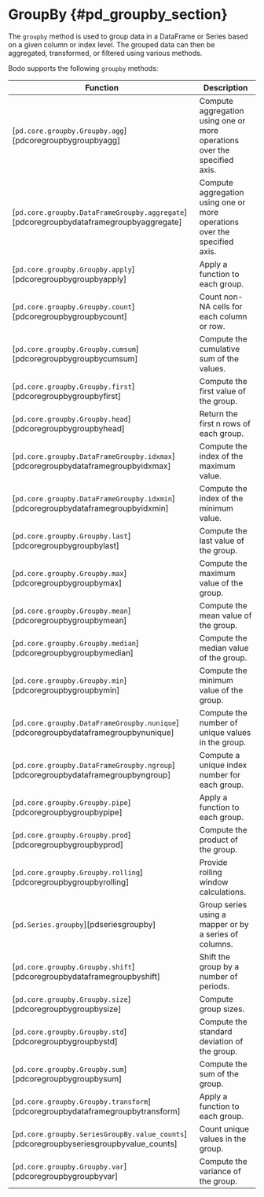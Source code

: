 GroupBy {#pd_groupby_section}
=======

[//]: # (write an index page with links to all the groupby functions)

The `groupby` method is used to group data in a DataFrame or Series based on a given column or index level. The grouped data can then be aggregated, transformed, or filtered using various methods.

Bodo supports the following `groupby` methods:

| Function                                                                               | Description                                                               |
|----------------------------------------------------------------------------------------|---------------------------------------------------------------------------|
| [`pd.core.groupby.Groupby.agg`][pdcoregroupbygroupbyagg]                               | Compute aggregation using one or more operations over the specified axis. |
| [`pd.core.groupby.DataFrameGroupby.aggregate`][pdcoregroupbydataframegroupbyaggregate] | Compute aggregation using one or more operations over the specified axis. |
| [`pd.core.groupby.Groupby.apply`][pdcoregroupbygroupbyapply]                           | Apply a function to each group.                                           |
| [`pd.core.groupby.Groupby.count`][pdcoregroupbygroupbycount]                           | Count non-NA cells for each column or row.                                |
| [`pd.core.groupby.Groupby.cumsum`][pdcoregroupbygroupbycumsum]                         | Compute the cumulative sum of the values.                                 |
| [`pd.core.groupby.Groupby.first`][pdcoregroupbygroupbyfirst]                           | Compute the first value of the group.                                     |
| [`pd.core.groupby.Groupby.head`][pdcoregroupbygroupbyhead]                             | Return the first n rows of each group.                                    |
| [`pd.core.groupby.DataFrameGroupby.idxmax`][pdcoregroupbydataframegroupbyidxmax]       | Compute the index of the maximum value.                                   |
| [`pd.core.groupby.DataFrameGroupby.idxmin`][pdcoregroupbydataframegroupbyidxmin]       | Compute the index of the minimum value.                                   |
| [`pd.core.groupby.Groupby.last`][pdcoregroupbygroupbylast]                             | Compute the last value of the group.                                      |
| [`pd.core.groupby.Groupby.max`][pdcoregroupbygroupbymax]                               | Compute the maximum value of the group.                                   |
| [`pd.core.groupby.Groupby.mean`][pdcoregroupbygroupbymean]                             | Compute the mean value of the group.                                      |
| [`pd.core.groupby.Groupby.median`][pdcoregroupbygroupbymedian]                         | Compute the median value of the group.                                    |
| [`pd.core.groupby.Groupby.min`][pdcoregroupbygroupbymin]                               | Compute the minimum value of the group.                                   |
| [`pd.core.groupby.DataFrameGroupby.nunique`][pdcoregroupbydataframegroupbynunique]     | Compute the number of unique values in the group.                         |
| [`pd.core.groupby.DataFrameGroupby.ngroup`][pdcoregroupbydataframegroupbyngroup]     | Compute a unique index number for each group.                         |
| [`pd.core.groupby.Groupby.pipe`][pdcoregroupbygroupbypipe]                             | Apply a function to each group.                                           |
| [`pd.core.groupby.Groupby.prod`][pdcoregroupbygroupbyprod]                             | Compute the product of the group.                                         |
| [`pd.core.groupby.Groupby.rolling`][pdcoregroupbygroupbyrolling]                       | Provide rolling window calculations.                                      |
| [`pd.Series.groupby`][pdseriesgroupby]                                                 | Group series using a mapper or by a series of columns.                    |
| [`pd.core.groupby.Groupby.shift`][pdcoregroupbydataframegroupbyshift]                  | Shift the group by a number of periods.                                   |
| [`pd.core.groupby.Groupby.size`][pdcoregroupbygroupbysize]                             | Compute group sizes.                                                      |
| [`pd.core.groupby.Groupby.std`][pdcoregroupbygroupbystd]                               | Compute the standard deviation of the group.                              |
| [`pd.core.groupby.Groupby.sum`][pdcoregroupbygroupbysum]                               | Compute the sum of the group.                                             |
| [`pd.core.groupby.Groupby.transform`][pdcoregroupbydataframegroupbytransform]          | Apply a function to each group.                                           |
| [`pd.core.groupby.SeriesGroupBy.value_counts`][pdcoregroupbyseriesgroupbyvalue_counts] | Count unique values in the group.                                         |
| [`pd.core.groupby.Groupby.var`][pdcoregroupbygroupbyvar]                               | Compute the variance of the group.                                        |



